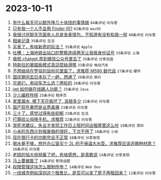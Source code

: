 # 2023-10-11

1. [有什么每天可以额外挣几十块钱的事情做](https://www.v2ex.com/t/980843) `84条评论` `问与答`
1. [只有我一个人不会用 Finder 吗?](https://www.v2ex.com/t/980859) `63条评论` `macOS`
1. [我很讨厌聊天页面有人总是发表情包，不知道有没有和我一样](https://www.v2ex.com/t/980867) `40条评论` `问与答`
1. [相亲记录](https://www.v2ex.com/t/980929) `35条评论` `生活`
1. [买表了，有啥新奇的玩法？](https://www.v2ex.com/t/980920) `35条评论` `Apple`
1. [吐槽：上海地铁出站口的警察连续两天让我报身份证号](https://www.v2ex.com/t/980889) `33条评论` `上海`
1. [我把 chatgpt 弄到微信公众号里去了](https://www.v2ex.com/t/980849) `33条评论` `分享创造`
1. [特斯拉的單踏板模式真這麼絲滑嗎](https://www.v2ex.com/t/980846) `33条评论` `电动汽车`
1. [不想继续在罗技的鼠标坑里面了，求推荐 M590 替代品](https://www.v2ex.com/t/980847) `27条评论` `硬件`
1. [国庆期间去日本玩了一趟，想通了](https://www.v2ex.com/t/980891) `26条评论` `旅行`
1. [兄弟们，电动车怎么选？两轮的](https://www.v2ex.com/t/980871) `26条评论` `问与答`
1. [jwt 如何做在线踢人功能？](https://www.v2ex.com/t/980925) `25条评论` `Java`
1. [少儿编程咋样](https://www.v2ex.com/t/980882) `25条评论` `程序员`
1. [家里漏水, 楼下天花板坏了, 该赔多少](https://www.v2ex.com/t/980943) `23条评论` `问与答`
1. [国产软件果然是业界毒瘤](https://www.v2ex.com/t/980917) `23条评论` `问与答`
1. [三十了，感觉过得有些抑郁](https://www.v2ex.com/t/980893) `23条评论` `生活`
1. [打算给父母换手机，求推荐](https://www.v2ex.com/t/980868) `22条评论` `问与答`
1. [哭死求建议，失业才发现工作日上班时间出租屋里这么吵](https://www.v2ex.com/t/980928) `19条评论` `深圳`
1. [小米的东西计划报废做的很好，下次不用了](https://www.v2ex.com/t/980937) `18条评论` `小米`
1. [现在银行卡的功能完全不正常](https://www.v2ex.com/t/980886) `18条评论` `分享发现`
1. [喝水量不够，想在办公室买个 2L 的不保温大水壶，求推荐应该选哪种材质？](https://www.v2ex.com/t/980883) `16条评论` `问与答`
1. [老陌的恒大视频看了吧，有啥感想，是真敢说](https://www.v2ex.com/t/980901) `14条评论` `分享发现`
1. [马上要被裁了](https://www.v2ex.com/t/980874) `14条评论` `职场话题`
1. [权限管理这块怎么限制传参？](https://www.v2ex.com/t/980835) `14条评论` `Web Dev`
1. [一线城市例如深圳这个租售比，是否可以卖了房子再租回来？](https://www.v2ex.com/t/980939) `11条评论` `问与答`
